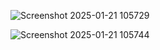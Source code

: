 ![Screenshot 2025-01-21 105729](https://github.com/user-attachments/assets/e231a2d4-b91f-438f-bbf4-a99c1bbd8fe1)


![Screenshot 2025-01-21 105744](https://github.com/user-attachments/assets/626c8b58-9ab4-4d60-9fe1-1c2980337e4c)
